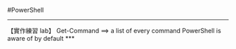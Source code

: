 #PowerShell
***
【實作練習 lab】 Get-Command
    ==> a list of every command PowerShell is aware of by default
    ***
